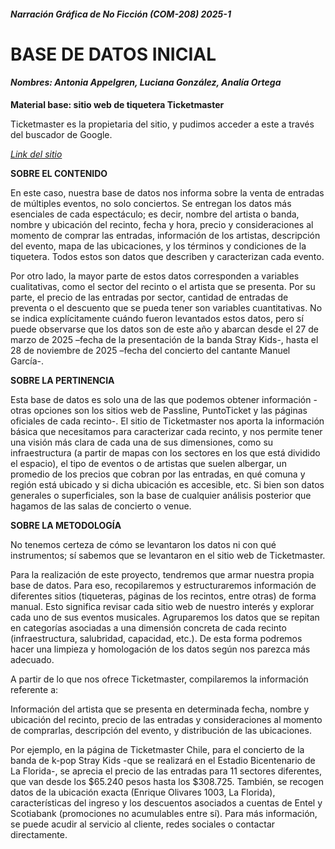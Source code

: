 ##### Narración Gráfica de No Ficción (COM-208) 2025-1 

# BASE DE DATOS INICIAL 

#### *Nombres:  Antonia Appelgren, Luciana González, Analía Ortega*

 

**Material base: sitio web de tiquetera Ticketmaster**

Ticketmaster es la propietaria del sitio, y pudimos acceder a este a través del buscador de Google.   

*[Link del sitio](https://www.ticketmaster.cl/)*

**SOBRE EL CONTENIDO** 

En este caso, nuestra base de datos nos informa sobre la venta de entradas de múltiples eventos, no solo conciertos. Se entregan los datos más esenciales de cada espectáculo; es decir, nombre del artista o banda, nombre y ubicación del recinto, fecha y hora, precio y consideraciones al momento de comprar las entradas, información de los artistas, descripción del evento, mapa de las ubicaciones, y los términos y condiciones de la tiquetera. Todos estos son datos que describen y caracterizan cada evento.  

Por otro lado, la mayor parte de estos datos corresponden a variables cualitativas, como el sector del recinto o el artista que se presenta. Por su parte, el precio de las entradas por sector, cantidad de entradas de preventa o el descuento que se pueda tener son variables cuantitativas. No se indica explícitamente cuándo fueron levantados estos datos, pero sí puede observarse que los datos son de este año y abarcan desde el 27 de marzo de 2025 –fecha de la presentación de la banda Stray Kids-, hasta el 28 de noviembre de 2025 –fecha del concierto del cantante Manuel García-.  

**SOBRE LA PERTINENCIA**

Esta base de datos es solo una de las que podemos obtener información -otras opciones son los sitios web de Passline, PuntoTicket y las páginas oficiales de cada recinto-. El sitio de Ticketmaster nos aporta la información básica que necesitamos para caracterizar cada recinto, y nos permite tener una visión más clara de cada una de sus dimensiones, como su infraestructura (a partir de mapas con los sectores en los que está dividido el espacio), el tipo de eventos o de artistas que suelen albergar, un promedio de los precios que cobran por las entradas, en qué comuna y región está ubicado y si dicha ubicación es accesible, etc. Si bien son datos generales o superficiales, son la base de cualquier análisis posterior que hagamos de las salas de concierto o venue.             

**SOBRE LA METODOLOGÍA**

No tenemos certeza de cómo se levantaron los datos ni con qué instrumentos; sí sabemos que se levantaron en el sitio web de Ticketmaster.                                                  

Para la realización de este proyecto, tendremos que armar nuestra propia base de datos. Para eso, recopilaremos y estructuraremos información de diferentes sitios (tiqueteras, páginas de los recintos, entre otras) de forma manual. Esto significa revisar cada sitio web de nuestro interés y explorar cada uno de sus eventos musicales. Agruparemos los datos que se repitan en categorías asociadas a una dimensión concreta de cada recinto (infraestructura, salubridad, capacidad, etc.). De esta forma podremos hacer una limpieza y homologación de los datos según nos parezca más adecuado.  


A partir de lo que nos ofrece Ticketmaster, compilaremos la información referente a:  

Información del artista que se presenta en determinada fecha, nombre y ubicación del recinto, precio de las entradas y consideraciones al momento de comprarlas, descripción del evento, y distribución de las ubicaciones.  

 

Por ejemplo, en la página de Ticketmaster Chile, para el concierto de la banda de k-pop Stray Kids -que se realizará en el Estadio Bicentenario de La Florida-, se aprecia el precio de las entradas para 11 sectores diferentes, que van desde los $65.240 pesos hasta los $308.725. También, se recogen datos de la ubicación exacta (Enrique Olivares 1003, La Florida), características del ingreso y los descuentos asociados a cuentas de Entel y Scotiabank (promociones no acumulables entre sí). Para más información, se puede acudir al servicio al cliente, redes sociales o contactar directamente.  